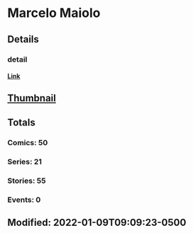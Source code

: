 # Marcelo  Maiolo 
## Details
### detail
#### [Link](http://marvel.com/comics/creators/12997/marcelo_maiolo?utm_campaign=apiRef&utm_source=225578a89fc76f3d20fbffda5d17a88d)
## [Thumbnail](http://i.annihil.us/u/prod/marvel/i/mg/b/40/image_not_available.jpg)
## Totals
### Comics: 50
### Series: 21
### Stories: 55
### Events: 0
## Modified: 2022-01-09T09:09:23-0500